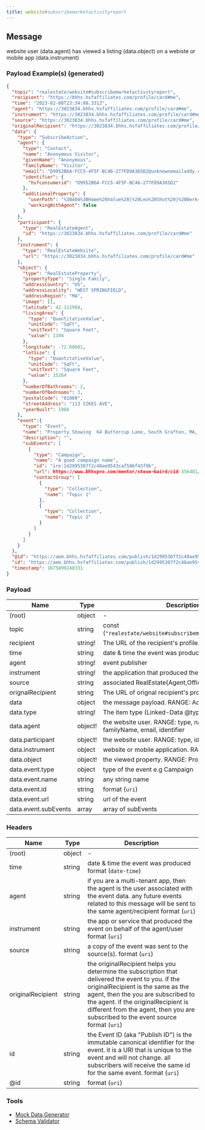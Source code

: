```yaml
---
title: website#subscribemarketactivityreport
---
```


## Message

website user (data.agent) has viewed a listing (data.object) on a webiste or mobile app (data.instrument)

### Payload Example(s) (generated)

```json
{
  "topic": "realestate/website#subscribemarketactivityreport",
  "recipient": "https://bhhs.hsfaffiliates.com/profile/card#me",
  "time": "2023-02-08T23:34:08.331Z",
  "agent": "https://3023834.bhhs.hsfaffiliates.com/profile/card#me",
  "instrument": "https://3023834.bhhs.hsfaffiliates.com/profile/card#me",
  "source": "https://3023834.bhhs.hsfaffiliates.com/profile/card#me",
  "originalRecipient": "https://3023834.bhhs.hsfaffiliates.com/profile/card#me",
  "data": {
    "type": "SubscribeAction",
    "agent": {
      "type": "Contact",
      "name": "Anonymous Visitor",
      "givenName": "Anonymous",
      "familyName": "Visitor",
      "email": "D9952B6A-FCC5-4F5F-BC46-277FD9A365D2@unknownemailaddy.com",
      "identifier": {
        "hsfconsumerid": "D9952B6A-FCC5-4F5F-BC46-277FD9A365D2"
      },
      "additionalProperty": {
        "userPath": "%3B404%3BHome%20Value%20|%20Leo%20Shut%20|%20Berkshire%20Hathaway%20HomeServices%3B1",
        "workingWithAgent": false
      }
    },
    "participant": {
      "type": "RealEstateAgent",
      "id": "https://3023834.bhhs.hsfaffiliates.com/profile/card#me"
    },
    "instrument": {
      "type": "RealEstateWebsite",
      "url": "https://3023834.bhhs.hsfaffiliates.com/profile/card#me"
    },
    "object": {
      "type": "RealEstateProperty",
      "propertyType": "Single Family",
      "addressCountry": "US",
      "addressLocality": "WEST SPRINGFIELD",
      "addressRegion": "MA",
      "image": [],
      "latitude": 42.111904,
      "livingArea": {
        "type": "QuantitativeValue",
        "unitCode": "SqFt",
        "unitText": "Square Feet",
        "value": 1104
      },
      "longitude": -72.68681,
      "lotSize": {
        "type": "QuantitativeValue",
        "unitCode": "SqFt",
        "unitText": "Square Feet",
        "value": 15264
      },
      "numberOfBathrooms": 2,
      "numberOfBedrooms": 3,
      "postalCode": "01089",
      "streetAddress": "113 SIKES AVE",
      "yearBuilt": 1988
    },
    "event":{
      "type": "Event",
      "name": "Property Showing  64 Buttercup Lane, South Grafton, MA, USA",
      "description": "",
      "subEvents": [
        {
          "type": "Campaign",
          "name": "A good campaign name",
          "id": "ire:1d2995307f2c48ae9543caf586f43f9b",
          "url": https://www.bhhspro.com/mentor/steve-baird/cid-356481/oh/889-hartford-drive-44035/pid-338005633,
          "contactGroup": [
            {
              "type": "Collection",
              "name": "Topic 1"
            },
            {
              "type": "Collection",
              "name": "Topic 2"
            }
          ]
        }
      ]
    }
  },
  "@id": "https://aem.bhhs.hsfaffiliates.com/publish/1d2995307f2c48ae9543caf586f43f9b",
  "id": "https://aem.bhhs.hsfaffiliates.com/publish/1d2995307f2c48ae9543caf586f43f9b",
  "timestamp": 1675899248331
}
```

### Payload

| Name                 | Type              | Description                                                                   |
| -------------------- | ----------------- | ----------------------------------------------------------------------------- |
| (root)               | object            | -                                                                             |
| topic                | string            | const (`"realestate/website#subscribemarketactivityreport"`)                  |
| recipient            | string<uri>!      | The URL of the recipient's profile.                                           |
| time                 | string<date-time> | date & time the event was produced                                            |
| agent                | string<uri>!      | event publisher                                                               |
| instrument           | string<uri>!      | the application that produced the event                                       |
| source               | string<uri>       | associated RealEstate{Agent,Office,Organization}                              |
| orignalRecipient     | string<uri>       | The URL of orignal recipient's profile.                                       |
| data                 | object            | the message payload. RANGE: AddAction                                         |
| data.type            | string!           | The item type (Linked-Data @type)                                             |
| data.agent           | object!           | the website user. RANGE: type, name, givenName, familyName, email, identifier |
| data.participant     | object!           | the website user. RANGE: type, id                                             |
| data.instrument      | object            | website or mobile application. RANGE:type, url                                |
| data.object          | object!           | the viewed property. RANGE: PropertyListing                                   |
| data.event.type      | object            | type of the event e.g Campaign                                                |
| data.event.name      | string            | any string name                                                               |
| data.event.id        | string            | format (`uri`)                                                                |
| data.event.url       | string<uri>       | url of the event                                                              |
| data.event.subEvents | array             | array of subEvents                                                            |

### Headers

| Name              | Type   | Description                                                                                                                                                                                                                                                                                               |
| ----------------- | ------ | --------------------------------------------------------------------------------------------------------------------------------------------------------------------------------------------------------------------------------------------------------------------------------------------------------- |
| (root)            | object | -                                                                                                                                                                                                                                                                                                         |
| time              | string | date & time the event was produced format (`date-time`)                                                                                                                                                                                                                                                   |
| agent             | string | if you are a multi-tenant app, then the agent is the user associated with the event data. any future events related to this message will be sent to the same agent/recipient format (`uri`)                                                                                                               |
| instrument        | string | the app or service that produced the event on behalf of the agent/user format (`uri`)                                                                                                                                                                                                                     |
| source            | string | a copy of the event was sent to the source(s). format (`uri`)                                                                                                                                                                                                                                             |
| originalRecipient | string | the originalRecipient helps you determine the subscription that delivered the event to you. if the originalRecipient is the same as the agent, then the you are subscribed to the agent. if the originalRecipient is different from the agent, then you are subscribed to the event source format (`uri`) |
| id                | string | the Event ID (aka "Publish ID") is the immutable canonical identifier for the event. it is a URI that is unique to the event and will not change. all subscribers will receive the same id for the same event. format (`uri`)                                                                             |
| @id               | string | format (`uri`)                                                                                                                                                                                                                                                                                            |

### Tools

- [Mock Data Generator](/tools/mock-data-generator)
- [Schema Validator](/tools/validate)
